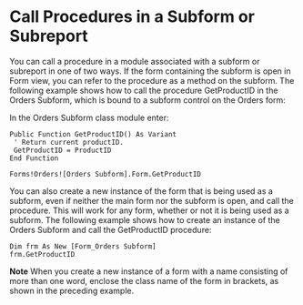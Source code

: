 
# Call Procedures in a Subform or Subreport

You can call a procedure in a module associated with a subform or subreport in one of two ways. If the form containing the subform is open in Form view, you can refer to the procedure as a method on the subform. The following example shows how to call the procedure GetProductID in the Orders Subform, which is bound to a subform control on the Orders form:

In the Orders Subform class module enter:



```
Public Function GetProductID() As Variant 
 ' Return current productID. 
 GetProductID = ProductID 
End Function 
```




```
Forms!Orders![Orders Subform].Form.GetProductID
```

You can also create a new instance of the form that is being used as a subform, even if neither the main form nor the subform is open, and call the procedure. This will work for any form, whether or not it is being used as a subform. The following example shows how to create an instance of the Orders Subform and call the GetProductID procedure:



```
Dim frm As New [Form_Orders Subform] 
frm.GetProductID
```


 **Note**  When you create a new instance of a form with a name consisting of more than one word, enclose the class name of the form in brackets, as shown in the preceding example.

